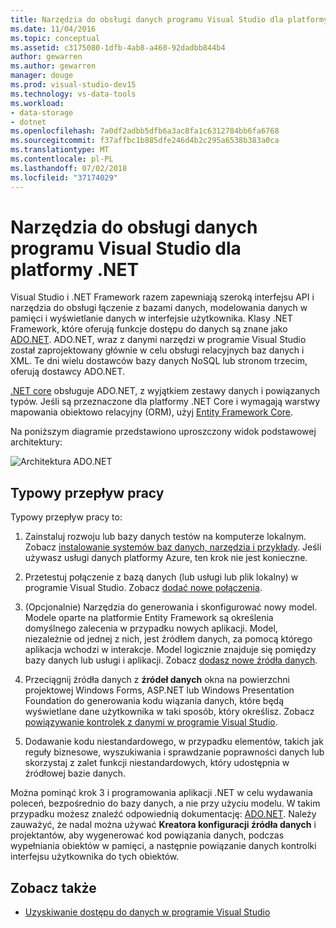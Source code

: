 ```yaml
---
title: Narzędzia do obsługi danych programu Visual Studio dla platformy .NET
ms.date: 11/04/2016
ms.topic: conceptual
ms.assetid: c3175080-1dfb-4ab8-a460-92dadbb844b4
author: gewarren
ms.author: gewarren
manager: douge
ms.prod: visual-studio-dev15
ms.technology: vs-data-tools
ms.workload:
- data-storage
- dotnet
ms.openlocfilehash: 7a0df2adbb5dfb6a3ac8fa1c6312784bb6fa6768
ms.sourcegitcommit: f37affbc1b885dfe246d4b2c295a6538b383a0ca
ms.translationtype: MT
ms.contentlocale: pl-PL
ms.lasthandoff: 07/02/2018
ms.locfileid: "37174029"
---
```

# <a name="visual-studio-data-tools-for-net"></a>Narzędzia do obsługi danych programu Visual Studio dla platformy .NET

Visual Studio i .NET Framework razem zapewniają szeroką interfejsu API i narzędzia do obsługi łączenie z bazami danych, modelowania danych w pamięci i wyświetlanie danych w interfejsie użytkownika. Klasy .NET Framework, które oferują funkcje dostępu do danych są znane jako [ADO.NET](/dotnet/framework/data/adonet/index). ADO.NET, wraz z danymi narzędzi w programie Visual Studio został zaprojektowany głównie w celu obsługi relacyjnych baz danych i XML. Te dni wielu dostawców bazy danych NoSQL lub stronom trzecim, oferują dostawcy ADO.NET.

[.NET core](/dotnet/core/) obsługuje ADO.NET, z wyjątkiem zestawy danych i powiązanych typów. Jeśli są przeznaczone dla platformy .NET Core i wymagają warstwy mapowania obiektowo relacyjny (ORM), użyj [Entity Framework Core](/ef/core/).

Na poniższym diagramie przedstawiono uproszczony widok podstawowej architektury:

![Architektura ADO.NET](../data-tools/media/raddata-ado-net-architecture-diagram.png)

## <a name="typical-workflow"></a>Typowy przepływ pracy

Typowy przepływ pracy to:

1. Zainstaluj rozwoju lub bazy danych testów na komputerze lokalnym. Zobacz [instalowanie systemów baz danych, narzędzia i przykłady](../data-tools/installing-database-systems-tools-and-samples.md). Jeśli używasz usługi danych platformy Azure, ten krok nie jest konieczne.

2. Przetestuj połączenie z bazą danych (lub usługi lub plik lokalny) w programie Visual Studio. Zobacz [dodać nowe połączenia](../data-tools/add-new-connections.md).

3. (Opcjonalnie) Narzędzia do generowania i skonfigurować nowy model. Modele oparte na platformie Entity Framework są określenia domyślnego zalecenia w przypadku nowych aplikacji. Model, niezależnie od jednej z nich, jest źródłem danych, za pomocą którego aplikacja wchodzi w interakcje. Model logicznie znajduje się pomiędzy bazy danych lub usługi i aplikacji. Zobacz [dodasz nowe źródła danych](../data-tools/add-new-data-sources.md).

4. Przeciągnij źródła danych z **źródeł danych** okna na powierzchni projektowej Windows Forms, ASP.NET lub Windows Presentation Foundation do generowania kodu wiązania danych, które będą wyświetlane dane użytkownika w taki sposób, który określisz. Zobacz [powiązywanie kontrolek z danymi w programie Visual Studio](../data-tools/bind-controls-to-data-in-visual-studio.md).

5. Dodawanie kodu niestandardowego, w przypadku elementów, takich jak reguły biznesowe, wyszukiwania i sprawdzanie poprawności danych lub skorzystaj z zalet funkcji niestandardowych, który udostępnia w źródłowej bazie danych.

Można pominąć krok 3 i programowania aplikacji .NET w celu wydawania poleceń, bezpośrednio do bazy danych, a nie przy użyciu modelu. W takim przypadku możesz znaleźć odpowiednią dokumentację: [ADO.NET](/dotnet/framework/data/adonet/index). Należy zauważyć, że nadal można używać **Kreatora konfiguracji źródła danych** i projektantów, aby wygenerować kod powiązania danych, podczas wypełniania obiektów w pamięci, a następnie powiązanie danych kontrolki interfejsu użytkownika do tych obiektów.

## <a name="see-also"></a>Zobacz także

- [Uzyskiwanie dostępu do danych w programie Visual Studio](../data-tools/accessing-data-in-visual-studio.md)